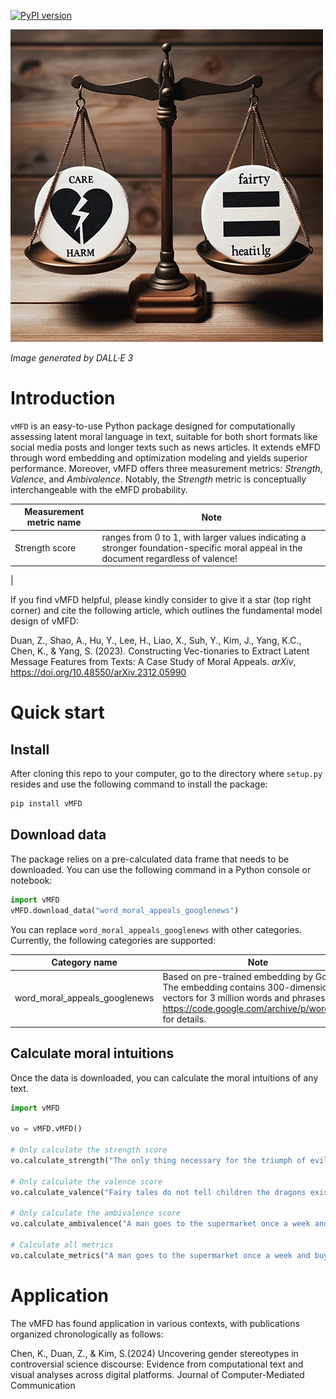 [![PyPI version](https://badge.fury.io/py/vMFD.svg)](https://badge.fury.io/py/vMFD)

![](moral_foundation.png)

*Image generated by DALL·E 3*

# Introduction

`vMFD` is an easy-to-use Python package designed for computationally assessing latent moral language in text, suitable for both short formats like social media posts and longer texts such as news articles. It extends eMFD through word embedding and optimization modeling and yields superior performance. Moreover, vMFD offers three measurement metrics: *Strength*, *Valence*, and *Ambivalence*. Notably, the *Strength* metric is conceptually interchangeable with the eMFD probability.

| Measurement metric name | Note |
|---------------|------|
| Strength score    | ranges from 0 to 1, with larger values indicating a stronger foundation-specific moral appeal in the document regardless of valence!
|

If you find vMFD helpful, please kindly consider to give it a star (top right corner) and cite the following article, which outlines the fundamental model design of vMFD:


Duan, Z., Shao, A., Hu, Y., Lee, H., Liao, X., Suh, Y., Kim, J., Yang, K.C., Chen, K., & Yang, S. (2023). Constructing Vec-tionaries to Extract Latent Message Features from Texts: A Case Study of Moral Appeals. *arXiv*, https://doi.org/10.48550/arXiv.2312.05990

# Quick start

## Install

After cloning this repo to your computer, go to the directory where `setup.py` resides and use the following command to install the package:

```bash
pip install vMFD
```

## Download data

The package relies on a pre-calculated data frame that needs to be downloaded.
You can use the following command in a Python console or notebook:

```py
import vMFD
vMFD.download_data("word_moral_appeals_googlenews")
```

You can replace `word_moral_appeals_googlenews` with other categories. Currently, the following categories are supported:

| Category name | Note |
|---------------|------|
| word_moral_appeals_googlenews    | Based on pre-trained embedding by Google. The embedding contains 300-dimensional vectors for 3 million words and phrases. See https://code.google.com/archive/p/word2vec/ for details. |

## Calculate moral intuitions

Once the data is downloaded, you can calculate the moral intuitions of any text.

```py
import vMFD

vo = vMFD.vMFD()

# Only calculate the strength score
vo.calculate_strength("The only thing necessary for the triumph of evil is for good men to do nothing.")

# Only calculate the valence score
vo.calculate_valence("Fairy tales do not tell children the dragons exist. Children already know that dragons exist. Fairy tales tell children the dragons can be killed.")

# Only calculate the ambivalence score
vo.calculate_ambivalence("A man goes to the supermarket once a week and buys a chicken. But before cooking the chicken, he has sexual intercourse with it. Then he cooks it and eats it.")

# Calculate all metrics
vo.calculate_metrics("A man goes to the supermarket once a week and buys a chicken. But before cooking the chicken, he has sexual intercourse with it. Then he cooks it and eats it.")
```

# Application
The vMFD has found application in various contexts, with publications organized chronologically as follows:

Chen, K., Duan, Z., & Kim, S.(2024) Uncovering gender stereotypes in controversial science discourse: Evidence from computational text and visual analyses across digital platforms. Journal of Computer-Mediated Communication





